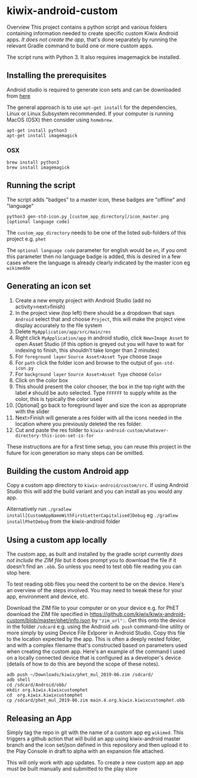 # kiwix-android-custom
Overview
This project contains a python script and various folders containing information needed to create specific custom Kiwix Android apps.
 _It does *not* create the app_, that's done separately by running the relevant Gradle command to build one or more custom apps.

The script runs with Python 3. It also requires imagemagick be installed.

## Installing the prerequisites
Android studio is required to generate icon sets and can be downloaded from [here](https://developer.android.com/studio/?gclid=Cj0KCQiAiNnuBRD3ARIsAM8KmlvCImKxWu_AGECa8YM5pM7Nr_algyHXSkfbPRTio3WEeKTaEfFiFeIaAs81EALw_wcB)

The general approach is to use `apt-get install` for the dependencies, Linux or Linux Subsystem recommended.
 If your computer is running MacOS (OSX) then consider using `homebrew`. 

```
apt-get install python3
apt-get install imagemagick
```

### OSX

```
brew install python3
brew install imagemagick
```

## Running the script
The script adds "badges" to a master icon, these badges are "offline" and "language"

`python3 gen-std-icon.py [custom_app_directory]/icon_master.png [optional language code]`

The `custom_app_directory` needs to be one of the listed sub-folders of this project e.g. `phet`

The `optional language code` parameter for english would be `en`,
 if you omit this parameter then no language badge is added, 
 this is desired in a few cases where the language is already clearly indicated by the master icon eg `wikimedde`

## Generating an icon set
1. Create a new empty project with Android Studio (add no activity>next>finish)
1. In the project view (top left) there should be a dropdown that says `Android`
 select that and choose `Project`, this will make the project view display accurately to the file system
1. Delete `MyApplication/app/src/main/res`
1. Right click `MyApplication/app` in android studio, click `New>Image Asset` 
to open Asset Studio (if this option is greyed out you will have to wait for indexing to finish, this shouldn't take longer than 2 minutes)
1. For `foreground layer` `Source Asset>Asset Type` choose `Image`
1. For `path` click the folder icon and browse to the output of `gen-std-icon.py`
1. For `background layer` `Source Asset>Asset Type` choose `Color`
1. Click on the color box
1. This should present the color chooser, the box in the top right with the label `#` should be auto selected.
 Type `FFFFFF` to supply white as the color, this is typically the color used
1. [Optional] go back to foreground layer and size the icon as appropriate with the slider
1. Next>Finish will generate a res folder with all the icons needed in the location where you previously deleted the res folder.
1. Cut and paste the res folder to `kiwix-android-custom/whatever-directory-this-icon-set-is-for`

These instructions are for a first time setup, you can reuse this project 
in the future for icon generation so many steps can be omitted.

## Building the custom Android app  
Copy a custom app directory to `kiwix-android/custom/src`. 
If using Android Studio this will add the build variant and you can install as you would any app.

Alternatively run `./gradlew install[CustomAppNameWithFirstLetterCapitalised]Debug`
 eg `./gradlew installPhetDebug` from the kiwix-android folder

## Using a custom app locally
The custom app, as built and installed by the gradle script currently _does not
 include the ZIM file_ but it does prompt you to download the file if it doesn't find an `.obb`.
  So unless you need to test obb file reading you can stop here.

To test reading obb files you need the content to be on the device.
 Here's an overview of the steps involved. You may need to tweak these for your app, environment and device, etc.

Download the ZIM file to your computer or on your device e.g. for PhET download 
the ZIM file specified in https://github.com/kiwix/kiwix-android-custom/blob/master/phet/info.json by `"zim_url":`.
 Get this onto the device in the folder `/sdcard` e.g. using the Android `adb push` command-line utility or more
  simply by using Device File Exlporer in Android Studio. Copy this file to the location expected by the app. 
  This is often a deeply nested folder, and with a complex filename that's constructed based on parameters
   used when creating the custom app. Here's an example of the command I used on a locally connected device
    that is configured as a developer's device (details of how to do this are beyond the scope of these notes).

```
adb push ~/Downloads/kiwix/phet_mul_2019-06.zim /sdcard/
adb shell
cd /sdcard/Android/obb/                                                                                                                                        
mkdir org.kiwix.kiwixcustomphet
cd  org.kiwix.kiwixcustomphet
cp /sdcard/phet_mul_2019-06.zim main.4.org.kiwix.kiwixcustomphet.obb
```

## Releasing an App
Simply tag the repo in git with the name of a custom app eg `wikimed`.
 This triggers a github action that will build an app using kiwix-android master branch
 and the icon set/json defined in this repository and then upload it to the Play Console in draft to alpha with an expansion file attached.
 
 This will only work with app updates. To create a new custom app an app must be built manually and submitted to the play store
